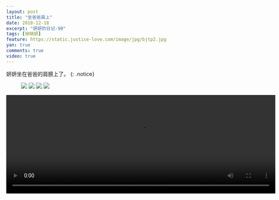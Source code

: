```yaml
---
layout: post
title: "坐爸爸肩上"
date: 2018-12-18
excerpt: "妍妍的日记-90"
tags: [徐晓妍]
feature: https://static.justice-love.com/image/jpg/bjtp2.jpg
yan: true
comments: true
video: true
---
```

妍妍坐在爸爸的肩膀上了。
{: .notice}
<figure>
    <img src="{{ site.staticUrl }}/yanyan/image/jugaogao1.jpg?imageslim&imageMogr2/auto-orient" />
    <img src="{{ site.staticUrl }}/yanyan/image/jugaogao2.jpg?imageslim&imageMogr2/auto-orient" />
    <img src="{{ site.staticUrl }}/yanyan/image/jugaogao3.jpg?imageslim&imageMogr2/auto-orient" />
    <img src="{{ site.staticUrl }}/yanyan/image/jugaogao4.jpg?imageslim&imageMogr2/auto-orient" />
</figure>
<video id="my-video" class="video-js vjs-16-9 clipboard" controls preload="auto" width="722" height="264" data-setup="{}">
    <source src="{{ site.staticUrl }}/yanyan/video/jugaogao.mp4" type='video/mp4'>
    <p class="vjs-no-js">
      To view this video please enable JavaScript, and consider upgrading to a web browser that
      <a href="http://videojs.com/html5-video-support/" target="_blank">supports HTML5 video</a>
    </p>
</video>
